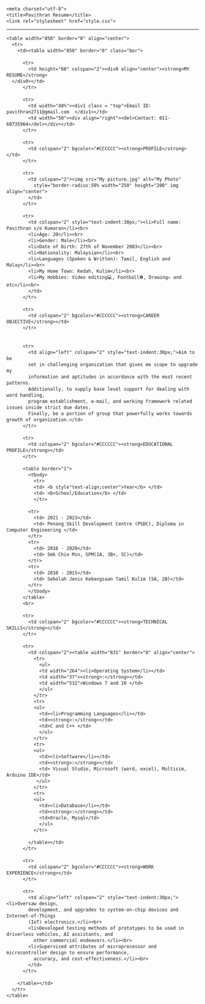
<!DOCTYPE html>
<html lang="en" dir="ltr">
  <head>

    <meta charset="utf-8">
    <title>Pavithran Resume</title>
    <link rel="stylesheet" href="style.css">
  </head>
  <body>
    <hr>

    <table width="850" border="0" align="center">
      <tr>
        <td><table width="850" border="0" class="bor">

          <tr>
            <td height="60" colspan="2"><div0 align="center"><strong>MY RESUME</strong>
      </div0></td>
          </tr>

          <tr>
            <td width="48%"><div1 class = "top">Email ID: pavithran2711@gmail.com  </div1></td>
            <td width="50"><div align="right"><del>Contact: 011-60735964</del></div></td>
          </tr>

          <tr>
            <td colspan="2" bgcolor="#CCCCCC"><strong>PROFILE</strong></td>
          </tr>

          <tr>
            <td colspan="2"><img src="My picture.jpg" alt="My Photo"
              style="border-radius:50% width="250" height="200" img align="center">
            </td>
          </tr>

          <tr>
            <td colspan="2" style="text-indent:30px;"><li>Full name: Pavithran s/o Kumaran</li><br>
            <li>Age: 20</li><br>
            <li>Gender: Male</li><br>
            <li>Date of Birth: 27th of November 2003</li><br>
            <li>Nationality: Malaysian</li><br>
            <li>Languages (Spoken & Written): Tamil, English and Malay</li><br>
            <li>My Home Town: Kedah, Kulim</li><br>
            <li>My Hobbies: Video editing💻, Football⚽, Drawing✍ and etc</li><br>
            </td>
          </tr>

          <tr>
            <td colspan="2" bgcolor="#CCCCCC"><strong>CAREER OBJECTIVE</strong></td>
          </tr>


          <tr>
            <td align="left" colspan="2" style="text-indent:30px;">Aim to be
            set in challenging organization that gives me scope to upgrade my
            information and aptitudes in accordance with the most recent patterns.
            Additionally, to supply base level support for dealing with word handling,
            program establishment, e-mail, and working framework related issues inside strict due dates.
            Finally, be a portion of group that powerfully works towards growth of organization.</td>
          </tr>

          <tr>
            <td colspan="2" bgcolor="#CCCCCC"><strong>EDUCATIONAL PROFILE</strong></td>
          </tr>

          <table border="1">
            <tbody>
              <tr>
              <td> <b style"text-align;center">Year</b> </td>
              <td> <b>School/Education</b> </td>
              </tr>

            <tr>
              <td> 2021 - 2023</td>
              <td> Penang Skill Development Centre (PSDC), Diploma in Computer Engineering </td>
            </tr>
            <tr>
              <td> 2016 - 2020</td>
              <td> Smk Chio Min, SPM(1A, 3B+, 5C)</td>
            </tr>
            <tr>
              <td> 2010 - 2015</td>
              <td> Sekolah Jenis Kebangsaan Tamil Kulim (5A, 2B)</td>
            </tr>
            </tbody>
          </table>
          <br>

          <tr>
            <td colspan="2" bgcolor="#CCCCCC"><strong>TECHNICAL SKILLS</strong></td>
          </tr>

          <tr>
            <td colspan="2"><table width="831" border="0" align="center">
              <tr>
                <ul>
                <td width="264"><li>Operating System</li></td>
                <td width="37"><strong>:</strong></td>
                <td width="532">Windows 7 and 10 </td>
                </ul>
              </tr>
              <tr>
              <ul>
                <td><li>Programming Languages</li></td>
                <td><strong>:</strong></td>
                <td>C and C++ </td>
                </ul>
              </tr>
              <tr>
              <ul>
                <td><li>Software</li></td>
                <td><strong>:</strong></td>
                <td> Visual Studio, Microsoft (word, excel), Multisim, Arduino IDE</td>
               </ul>
              </tr>
              <tr>
              <ul>
                <td><li>Database</li></td>
                <td><strong>:</strong></td>
                <td>Oracle, Mysql</td>
                </ul>
              </tr>

            </table></td>
          </tr>

          <tr>
            <td colspan="2" bgcolor="#CCCCCC"><strong>WORK EXPERIENCE</strong></td>
          </tr>

          <tr>
            <td align="left" colspan="2" style="text-indent:30px;"><li>Oversaw design,
            development, and upgrades to system-on-chip devices and Internet-of-Things
            (IoT) electronics.</li><br>
            <li>Developed testing methods of prototypes to be used in driverless vehicles, AI assistants, and
              other commercial endeavors.</li><br>
            <li>Supervised attributes of microprocessor and microcontroller design to ensure performance,
              accuracy, and cost-effectiveness.</li><br>
            </td>
          </tr>

        </table></td>
      </tr>
    </table>


  </body>
</html>
